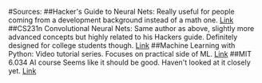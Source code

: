 #Sources:
##Hacker's Guide to Neural Nets:
Really useful for people coming from a development background instead of a math one. [Link](http://karpathy.github.io/neuralnets/)
##CS231n Convolutional Neural Nets:
Same author as above, slightly more advanced concepts but highly related to his Hackers guide. Definitely designed for college students though. [Link](http://cs231n.github.io/)
##Machine Learning with Python:
Video tutorial series. Focuses on practical side of ML. [Link](https://www.youtube.com/playlist?list=PLQVvvaa0QuDfKTOs3Keq_kaG2P55YRn5v)
##MIT 6.034 AI course
Seems like it should be good. Haven't looked at it closely yet. [Link](https://www.youtube.com/watch?v=TjZBTDzGeGg&feature=youtu.be&list=PLUl4u3cNGP63gFHB6xb-kVBiQHYe_4hSi)
